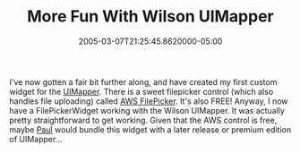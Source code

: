 ﻿---
title: More Fun With Wilson UIMapper
date: "2005-03-07T21:25:45.8620000-05:00"
description: I've now gotten a fair bit further along, and have created my first custom widget for the UIMapper. There is a sweet filepicker control (which also handles file uploading) called AWS FilePicker.
featuredImage: /img/default-post-image.jpg
---

I've now gotten a fair bit further along, and have created my first custom widget for the [UIMapper](http://uimapper.net/). There is a sweet filepicker control (which also handles file uploading) called [AWS FilePicker](http://www.awsystems.biz/products/filepicker). It's also FREE! Anyway, I now have a FilePickerWidget working with the Wilson UIMapper. It was actually pretty straightforward to get working. Given that the AWS control is free, maybe [Paul](http://wilsondotnet.com/) would bundle this widget with a later release or premium edition of UIMapper…

